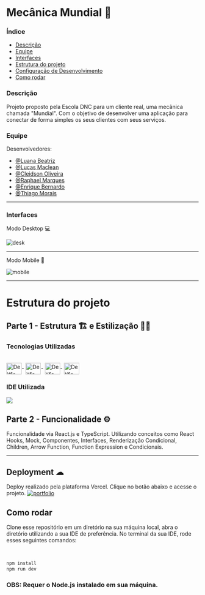 # Mecânica Mundial 🚗

### Índice
<ul>
  <a href="#descrição"><li>Descrição</li></a>
  <a href="#equipe"><li>Equipe</li></a>
  <a href="#interfaces"><li>Interfaces</li></a>
  <a href="#estrutura-do-projeto"><li>Estrutura do projeto</li></a>
  <a href="#deployment-"><li>Configuração de Desenvolvimento</li></a>
  <a href="#como-rodar"><li>Como rodar</li></a>
</ul>

### Descrição
Projeto proposto pela Escola DNC para um cliente real, uma mecânica chamada "Mundial". Com o objetivo de desenvolver uma aplicação para conectar de forma simples os seus clientes com seus serviços.

### Equipe
Desenvolvedores: 
- [@Luana Beatriz](https://github.com/lubias)
- [@Lucas Maclean](https://www.github.com/osmaclean)
- [@Cleidson Oliveira](https://github.com/Cleidson-Oliveira/mecanica-mundial)
- [@Raphael Marques](https://github.com/RaphaelMarquesMartorella)
- [@Enrique Bernardo](https://github.com/EnriqueBernardo)
- [@Thiago Morais](https://github.com/thiagomorais16)

<hr>

### Interfaces
Modo Desktop 💻

![desk](https://github.com/Mecanica-Mundial/mecanica-mundial/assets/115199808/addde97a-2efe-465a-b6dd-5f1d744a8b35)

<hr>

Modo Mobile 📲

![mobile](https://github.com/Mecanica-Mundial/mecanica-mundial/assets/115199808/4795fe68-44ab-4ed1-bed3-b0d9abff43f1)

<hr>

# Estrutura do projeto
## Parte 1 - Estrutura 🏗 e Estilização 👨‍🎨
### Tecnologias Utilizadas
<div style="display: inline_block"><br>
  <img align="center" alt="Devs-HTML" height="30" width="40" src="https://cdn.jsdelivr.net/gh/devicons/devicon/icons/nextjs/nextjs-line.svg">-
  <img align="center" alt="Devs-CSS" height="30" width="40" src="https://cdn.jsdelivr.net/gh/devicons/devicon/icons/tailwindcss/tailwindcss-plain.svg">-
  <img align="center" alt="Devs-CSS" height="30" width="40" src="https://cdn.jsdelivr.net/gh/devicons/devicon/icons/typescript/typescript-original.svg">-
  <img align="center" alt="Devs-JavaScript" height="30" width="40" src="https://cdn.jsdelivr.net/gh/devicons/devicon/icons/react/react-original.svg">
</div>


### IDE Utilizada
<div> 
<img src="https://img.shields.io/badge/Visual_Studio_Code-0078D4?style=for-the-badge&logo=visual%20studio%20code&logoColor=white">
</div>


## Parte 2 - Funcionalidade ⚙

Funcionalidade via React.js e TypeScript. Utilizando conceitos como React Hooks, Mock, Componentes, Interfaces, Renderização Condicional, Children, Arrow Function, Function Expression e Condicionais.

<hr>

## Deployment ☁

Deploy realizado pela plataforma Vercel. Clique no botão abaixo e acesse o projeto.
[![portfolio](https://img.shields.io/badge/-CLIQUE%20AQUI-yellowgreen)](https://mecanica-mundial.vercel.app)

## Como rodar
Clone esse repositório em um diretório na sua máquina local, abra o diretório utilizando a sua IDE de preferência. No terminal da sua IDE, rode esses seguintes comandos:

<br>

```sh
npm install
npm run dev
```

### OBS: Requer o Node.js instalado em sua máquina.


